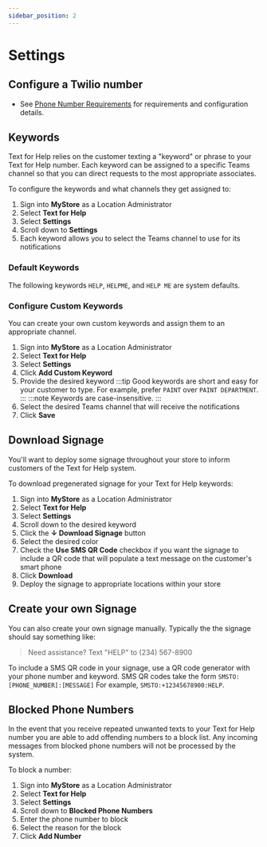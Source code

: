 ```yaml
---
sidebar_position: 2
---
```


# Settings

## Configure a Twilio number
  - See [Phone Number Requirements](/docs/mystore/twilio#phone-number-requirements) for requirements and configuration details.

## Keywords
Text for Help relies on the customer texting a "keyword" or phrase to your Text for Help number. Each keyword can be assigned to a specific Teams channel so that you can direct requests to the most appropriate associates.

To configure the keywords and what channels they get assigned to:
1. Sign into __MyStore__ as a Location Administrator
2. Select __Text for Help__
3. Select __Settings__
4. Scroll down to __Settings__
5. Each keyword allows you to select the Teams channel to use for its notifications

### Default Keywords
The following keywords `HELP`, `HELPME`, and `HELP ME` are system defaults. 

### Configure Custom Keywords
You can create your own custom keywords and assign them to an appropriate channel.
1. Sign into __MyStore__ as a Location Administrator
2. Select __Text for Help__
3. Select __Settings__
4. Click __Add Custom Keyword__
5. Provide the desired keyword
   :::tip
   Good keywords are short and easy for your customer to type. For example, prefer `PAINT` over `PAINT DEPARTMENT`.
   :::
   :::note
   Keywords are case-insensitive.
   :::
6. Select the desired Teams channel that will receive the notifications
7. Click __Save__

## Download Signage
You'll want to deploy some signage throughout your store to inform customers of the Text for Help system.

To download pregenerated signage for your Text for Help keywords:
1. Sign into __MyStore__ as a Location Administrator
2. Select __Text for Help__
3. Select __Settings__
4. Scroll down to the desired keyword
5. Click the __↓ Download Signage__ button
6. Select the desired color
7. Check the __Use SMS QR Code__ checkbox if you want the signage to include a QR code that will populate a text message on the customer's smart phone
8. Click __Download__
9. Deploy the signage to appropriate locations within your store

## Create your own Signage
You can also create your own signage manually. Typically the the signage should say something like:
> Need assistance? Text "HELP" to (234) 567-8900

To include a SMS QR code in your signage, use a QR code generator with your phone number and keyword.
SMS QR codes take the form `SMSTO:[PHONE_NUMBER]:[MESSAGE]` For example, `SMSTO:+12345678900:HELP`.

## Blocked Phone Numbers
In the event that you receive repeated unwanted texts to your Text for Help number you are able to add offending numbers to a block list. Any incoming messages from blocked phone numbers will not be processed by the system.

To block a number:
1. Sign into __MyStore__ as a Location Administrator
2. Select __Text for Help__
3. Select __Settings__
4. Scroll down to __Blocked Phone Numbers__
5. Enter the phone number to block
6. Select the reason for the block
7. Click __Add Number__